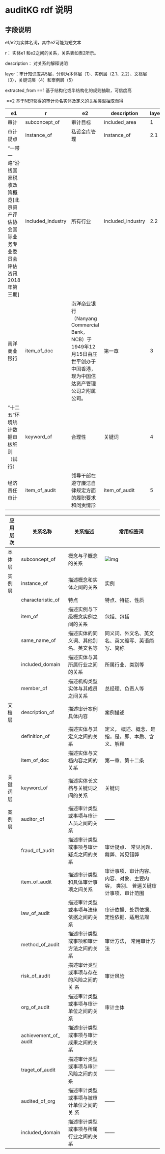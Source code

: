 # auditKG rdf 说明



## 字段说明

e1/e2为实体名词，其中e2可能为短文本

r： 实体e1 和e2之间的关系，关系表如表2所示。

description： 对关系的解释说明

layer：审计知识库共5层，分别为本体层（1）、实例层（2.1、2.2）、文档层（3），关键词层（4）和案例层（5）

extracted_from  ==1  基于结构化或半结构化的规则抽取，可信度高

​                             ==2 基于NER获得的审计命名实体及定义的关系类型抽取而得

| e1                                                           | r                 | e2                                                           | description       | layer | extracted_from |
| ------------------------------------------------------------ | ----------------- | ------------------------------------------------------------ | ----------------- | ----- | -------------- |
| 审计                                                         | subconcept_of     | 审计目标                                                     | included_area     | 1     | 1              |
| 审计疑点                                                     | instance_of       | 私设金库管理                                                 | instance_of       | 2.1   | 1              |
| “一带一路”沿线国家税收政策概览[北京资产评估协会国际业务专业委员会评估资讯2018年第三期] | included_industry | 所有行业                                                     | included_industry | 2.2   | 1              |
| 南洋商业银行                                                 | item_of_doc       | 南洋商业银行（Nanyang Commercial Bank，NCB）于1949年12月15日由庄世平创办于中国香港，现为中国信达资产管理公司之附属公司。 | 第一章            | 3     | 1              |
| “十二五”环境统计数据审核细则（试行）                         | keyword_of        | 合理性                                                       | 关键词            | 4     | 1              |
| 经济责任审计                                                 | item_of_audit     | 领导干部在遵守廉洁自律规定方面的履职要求和问责情形           | item_of_audit     | 5     | 1              |

| 应用层次 | 关系名称              | 关系描述                                  | 常用标签词                                                   |
| -------- | --------------------- | ----------------------------------------- | ------------------------------------------------------------ |
| 本体层   | subconcept_of         | 概念与子概念的关系                        | ![img](file:///C:\Users\Administrator\AppData\Local\Temp\ksohtml12668\wps1.jpg) |
| 实例层   | instance_of           | 描述概念和实体之间的关系                  | 实例                                                         |
|          | characteristic_of     | 特点                                      | 特点、特征、性质                                             |
|          | item_of               | 描述实例与下级概念实例之间的关系          | 包括、包括                                                   |
|          | same_name_of          | 描述实体的同义词、其他别名、英文名等      | 同义词、外文名、英文名、英文缩写、英语简写、简称             |
|          | included_domain       | 描述实体与其所属行业之间的关系            | 所属行业、类别等                                             |
|          | member_of             | 描述机构类型实体与其成员之间关系          | 总经理、负责人等                                             |
| 文档层   | description_of        | 描述审计案例具体内容                      | 案例描述                                                     |
|          | definition_of         | 描述实体与其定义之间的关系                | 定义， 概述、概念、是指，是，即、本质、含义、解释            |
|          | item_of_doc           | 描述实体与文档内容之间的关系              | 第一章、第十二条                                             |
| 关键词层 | keyword_of            | 描述实体长文档与关键词之间的关系          | 关键词                                                       |
| 案例层   | auditor_of            | 描述审计类型或事项与审计人员之间的关系    | ——                                                           |
|          | fraud_of_audit        | 描述审计类型或事项与审计疑点之间的关系    | 审计疑点、 常见问题、舞弊、常见错弊                          |
|          | item_of_audit         | 描述审计类型和具体审计事项之间关系        | 审计事项、审计内容、内容、对象、主要内容， 类别、 普遍关键审计事项、审计范围 |
|          | law_of_audit          | 描述审计类型或事项与法律依据之间的关系    | 审计依据、处罚依据、定性依据、适用法规                       |
|          | method_of_audit       | 描述审计类型或事项和审计方法之间的关系    | 审计方法， 常用审计方法                                      |
|          | risk_of_audit         | 描述审计类型或事项与存在的风险之间的关 系 | 审计风险                                                     |
|          | org_of_audit          | 描述审计类型或事项与审计单位之间的关系    | 审计主体                                                     |
|          | achievement_of_ audit | 描述审计类型或事项与审计成果之间的关系    |                                                              |
|          | traget_of_audit       | 描述审计类型或事项与审计风险之间的关系    | ——                                                           |
|          | audited_of_org        | 描述审计类型或事项与被审计单位之间的关 系 | ——                                                           |
|          | included_domain       | 描述审计类型或事项与所属行业之间的关系    | ——                                                           |

